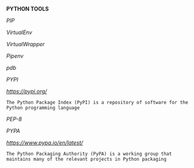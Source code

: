 **PYTHON TOOLS**

_PIP_

_VirtualEnv_

_VirtualWrapper_

_Pipenv_

_pdb_

_PYPI_

_https://pypi.org/_

`The Python Package Index (PyPI) is a repository of software for the Python programming language`

_PEP-8_

_PYPA_ 
 
_https://www.pypa.io/en/latest/_

`The Python Packaging Authority (PyPA) is a working group that maintains many of the relevant projects in Python packaging`